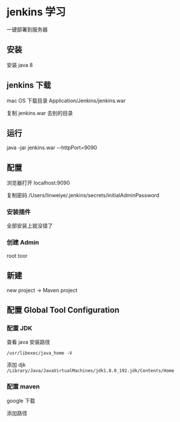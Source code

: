 # jenkins 学习

一键部署到服务器

## 安装

安装 java 8

## jenkins 下载

mac OS 下载目录 Application/Jenkins/jenkins.war

复制 jenkins.war 去别的目录

## 运行

java -jar jenkins.war --httpPort=9090

## 配置

浏览器打开 localhost:9090 

复制密码 /Users/linweiye/.jenkins/secrets/initialAdminPassword

### 安装插件

全部安装上就没错了

### 创建 Admin

root toor

## 新建

new project -> Maven project

## 配置 Global Tool Configuration

### 配置 JDK

查看 java 安装路径

`/usr/libexec/java_home -V`

添加 djk
`/Library/Java/JavaVirtualMachines/jdk1.8.0_192.jdk/Contents/Home`

### 配置 maven

google 下载 

添加路径